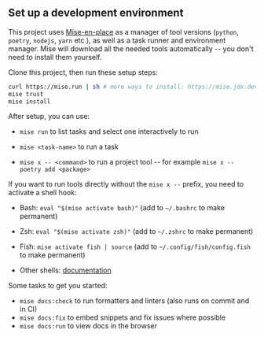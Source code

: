 ## Set up a development environment

This project uses [Mise-en-place](https://mise.jdx.dev/) as a manager of tool versions (`python`, `poetry`, `nodejs`, `yarn` etc.), as well as a task runner and environment manager. Mise will download all the needed tools automatically -- you don't need to install them yourself.

Clone this project, then run these setup steps:

```sh
curl https://mise.run | sh # more ways to install: https://mise.jdx.dev/installing-mise.html
mise trust
mise install
```

After setup, you can use:

- `mise run` to list tasks and select one interactively to run

- `mise <task-name>` to run a task

- `mise x -- <command>` to run a project tool -- for example `mise x -- poetry add <package>`

If you want to run tools directly without the `mise x --` prefix, you need to activate a shell hook:

- Bash: `eval "$(mise activate bash)"` (add to `~/.bashrc` to make permanent)

- Zsh: `eval "$(mise activate zsh)"` (add to `~/.zshrc` to make permanent)

- Fish: `mise activate fish | source` (add to `~/.config/fish/config.fish` to make permanent)

- Other shells: [documentation](https://mise.jdx.dev/installing-mise.html#shells)

Some tasks to get you started:

- `mise docs:check` to run formatters and linters (also runs on commit and in CI)
- `mise docs:fix` to embed snippets and fix issues where possible
- `mise docs:run` to view docs in the browser
